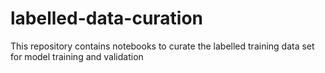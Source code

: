 # labelled-data-curation
This repository contains notebooks to curate the labelled training data set for model training and validation
